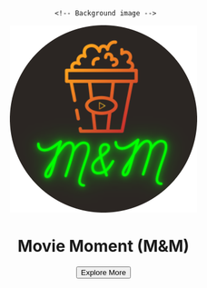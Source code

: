 <!DOCTYPE html>
<html lang="en">
  <!--Head-->
  <head>
    <meta charset="UTF-8" />
     <meta property="og:title" content="Movie Moments">
   <meta property="og:image" content="https://cdn.pixabay.com/photo/2016/05/05/02/37/sunset-1373171__480.jpg">
    <meta name="viewport" content="width=device-width, initial-scale=1, shrink-to-fit=no" />
    <meta http-equiv="x-ua-compatible" content="ie=edge" />
    <title>Movie Moment (M&M)</title>
    <!-- Font Awesome -->
    <link href="https://cdnjs.cloudflare.com/ajax/libs/font-awesome/5.15.1/css/all.min.css" rel="stylesheet"/>
    <!-- Google Fonts -->
    <link href="https://fonts.googleapis.com/css?family=Roboto:300,400,500,700&display=swap" rel="stylesheet"/>
    <!--logo-->
    <link rel="icon" href="images/logo.png">
    <!-- MDB -->
    <link href="https://cdnjs.cloudflare.com/ajax/libs/mdb-ui-kit/3.10.1/mdb.min.css" rel="stylesheet"/>
    <!--Own Css -->
    <link rel="stylesheet" href="css/main.css">
    <!-- MDB -->
    <script type="text/javascript" src="https://cdnjs.cloudflare.com/ajax/libs/mdb-ui-kit/3.10.1/mdb.min.js" ></script>
  </head>
  <!--/Head-->

  <!-- Body -->
  <body>
  <!--Header-->
  <header>
      
     <!-- Background image -->
   <div class="p-5 text-center bg-image"> 
   <div class="mask">
   <div class="d-flex justify-content-center align-items-center h-100">
   <div class="text-white">
   <div class="col-md-4">
   <img class="logomain" src="images/logo.png" alt="logo">
   <h1 class="mb-4">Movie Moment (M&M)</h1>
   <button type="button" class="buttonmain">Explore More</button>    
   </div>
   </div>
   </div>
   </div>
   </div>
   <!-- Background image -->
    </header>
  </body>
  <!--/body-->
    <!-- MDB Java scripts-->
    <script type="text/javascript" src="js/mdb.min.js"></script>
    <!-- Custom scripts -->
    <script type="text/javascript"></script>
  </body>
</html>

